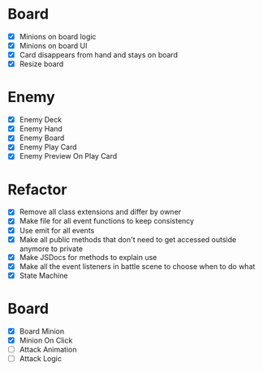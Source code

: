 # Board

- [x] Minions on board logic
- [x] Minions on board UI
- [x] Card disappears from hand and stays on board
- [x] Resize board

# Enemy

- [x] Enemy Deck
- [x] Enemy Hand
- [x] Enemy Board
- [x] Enemy Play Card
- [x] Enemy Preview On Play Card

# Refactor

- [x] Remove all class extensions and differ by owner
- [x] Make file for all event functions to keep consistency
- [x] Use emit for all events
- [x] Make all public methods that don't need to get accessed outside anymore to private
- [x] Make JSDocs for methods to explain use
- [x] Make all the event listeners in battle scene to choose when to do what
- [x] State Machine

# Board

- [x] Board Minion
- [x] Minion On Click
- [ ] Attack Animation
- [ ] Attack Logic
